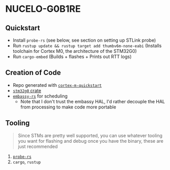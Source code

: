 # NUCELO-G0B1RE

## Quickstart
- Install `probe-rs` (see below, see section on setting up STLink probe)
- Run `rustup update && rustup target add thumbv6m-none-eabi` (Installs toolchain for Cortex M0, the architecture of the STM32G0)
- Run `cargo-embed` (Builds + flashes + Prints out RTT logs)

## Creation of Code
- Repo generated with [`cortex-m-quickstart`](https://github.com/rust-embedded/cortex-m-quickstart)
- [`stm32g0` crate](https://crates.io/crates/stm32g0)
- [`embassy-rs`](https://embassy.dev/) for scheduling
    -  Note that I don't trust the embassy HAL, I'd rather decouple the HAL from processing to make code more portable

## Tooling
> Since STMs are pretty well supported, you can use whatever tooling you want for flashing and debug once you have the binary, these are just recommended

1. [`probe-rs`](https://probe.rs/docs/getting-started/installation/)
2.  `cargo`, `rustup`

